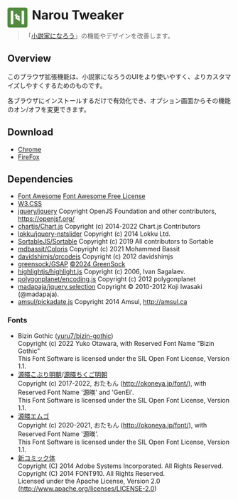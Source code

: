 # <img src="app/assets/icons/icon.png" width="45" align="left" style="margin-right: 10px"> Narou Tweaker

> 「[小説家になろう](https://syosetu.com/)」の機能やデザインを改善します。

## Overview
このブラウザ拡張機能は、小説家になろうのUIをより使いやすく、よりカスタマイズしやすくするためのものです。

各ブラウザにインストールするだけで有効化でき、オプション画面からその機能のオン/オフを変更できます。

## Download
* [Chrome](https://chromewebstore.google.com/detail/ihenjmpgnkmihnoogkokhgboafifphlp)
* [FireFox](https://addons.mozilla.org/ja/firefox/addon/narou-tweaker/)

## Dependencies
* [Font Awesome](https://fontawesome.com/) [Font Awesome Free License](https://fontawesome.com/license/free)
* [W3.CSS](https://www.w3schools.com/w3css/w3css_downloads.asp)
* [jquery/jquery](https://github.com/jquery/jquery) Copyright OpenJS Foundation and other contributors, https://openjsf.org/
* [chartjs/Chart.js](https://github.com/chartjs/Chart.js) Copyright (c) 2014-2022 Chart.js Contributors
* [lokku/jquery-nstslider](https://github.com/lokku/jquery-nstslider) Copyright (c) 2014 Lokku Ltd.
* [SortableJS/Sortable](https://github.com/SortableJS/Sortable) Copyright (c) 2019 All contributors to Sortable
* [mdbassit/Coloris](https://github.com/mdbassit/Coloris) Copyright (c) 2021 Mohammed Bassit
* [davidshimjs/qrcodejs](https://github.com/davidshimjs/qrcodejs) Copyright (c) 2012 davidshimjs
* [greensock/GSAP](https://github.com/greensock/GSAP) [©2024 GreenSock](https://gsap.com/licensing/)
* [highlightjs/highlight.js](https://github.com/highlightjs/highlight.js) Copyright (c) 2006, Ivan Sagalaev.
* [polygonplanet/encoding.js](https://github.com/polygonplanet/encoding.js) Copyright (c) 2012 polygonplanet
* [madapaja/jquery.selection](https://github.com/madapaja/jquery.selection) Copyright © 2010-2012 Koji Iwasaki (@madapaja).
* [amsul/pickadate.js](https://github.com/amsul/pickadate.js) Copyright 2014 Amsul, http://amsul.ca

### Fonts
* Bizin Gothic ([yuru7/bizin-gothic](https://github.com/yuru7/bizin-gothic))<br>Copyright (c) 2022 Yuko Otawara, with Reserved Font Name "Bizin Gothic"<br>This Font Software is licensed under the SIL Open Font License, Version 1.1.
* [源暎こぶり明朝](https://okoneya.jp/font/genei-koburimin.html)/[源暎ちくご明朝](https://okoneya.jp/font/genei-chikumin.html)<br>Copyright (c) 2017-2022, おたもん (http://okoneya.jp/font/), with Reserved Font Name '源暎' and 'GenEi'.<br>This Font Software is licensed under the SIL Open Font License, Version 1.1.
* [源暎エムゴ](https://okoneya.jp/font/genei-m-gothic.html)<br>Copyright (c) 2020-2021, おたもん (http://okoneya.jp/font/), with Reserved Font Name '源暎'.<br>This Font Software is licensed under the SIL Open Font License, Version 1.1.
* [新コミック体](https://www.font910.jp/font-list/conposite-comic.html)<br>Copyright (C) 2014 Adobe Systems Incorporated. All Rights Reserved.<br>Copyright (C) 2014 FONT910. All Rights Reserved.<br>Licensed under the Apache License, Version 2.0 (http://www.apache.org/licenses/LICENSE-2.0)
